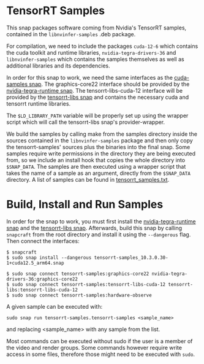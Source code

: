 # TensorRT Samples

This snap packages software coming from Nvidia's TensorRT samples, contained in
the `libnvinfer-samples` .deb package.

For compilation, we need to include the packages `cuda-12-6` which contains the
cuda toolkit and runtime libraries, `nvidia-tegra-drivers-36` and
`libnvinfer-samples` which contains the samples themselves as well as
additional libraries and its dependencies.

In order for this snap to work, we need the same interfaces as the
[cuda-samples snap](../cuda-samples/). The
graphics-core22 interface should be provided by the [nvidia-tegra-runtime
snap](../nvidia-tegra-runtime/). The
tensorrt-libs-cuda-12 interface will be provided by the [tensorrt-libs
snap](../tensorrt-libs/) and contains the
necessary cuda and tensorrt runtime libraries.

The `$LD_LIBRARY_PATH` variable will be properly set up using the wrapper
script which will call the tensorrt-libs snap's provider-wrapper.

We build the samples by calling make from the samples directory inside the
sources contained in the `libnvinfer-samples` package and then only copy the
tensorrt-samples' sources plus the binaries into the final snap. Some samples
require write permissions in the directory they are being executed from, so we
include an install hook that copies the whole directory into `$SNAP_DATA`. The
samples are then executed using a wrapper script that takes the name of a
sample as an argument, directly from the `$SNAP_DATA` directory. A list of
samples can be found in [tensorrt\_samples.txt](tensorrt-samples-list/tensorrt-samples.list).

# Build, Install and Run Samples
In order for the snap to work, you must first install the
[nvidia-tegra-runtime
snap](../nvidia-tegra-runtime/) and the
[tensorrt-libs snap](../tensorrt-libs/).
Afterwards, build this snap by calling `snapcraft` from the root directory and
install it using the `--dangerous` flag. Then connect the interfaces:

```
$ snapcraft
$ sudo snap install --dangerous tensorrt-samples_10.3.0.30-1+cuda12.5_arm64.snap

$ sudo snap connect tensorrt-samples:graphics-core22 nvidia-tegra-drivers-36:graphics-core22
$ sudo snap connect tensorrt-samples:tensorrt-libs-cuda-12 tensorrt-libs:tensorrt-libs-cuda-12
$ sudo snap connect tensorrt-samples:hardware-observe
```

A given sample can be executed with:
```
sudo snap run tensorrt-samples.tensorrt-samples <sample_name>
```
and replacing <sample_name> with any sample from the list.

Most commands can be executed without sudo if the user is a member of the video
and render groups. Some commands however require write access in some files,
therefore those might need to be executed with `sudo`.
